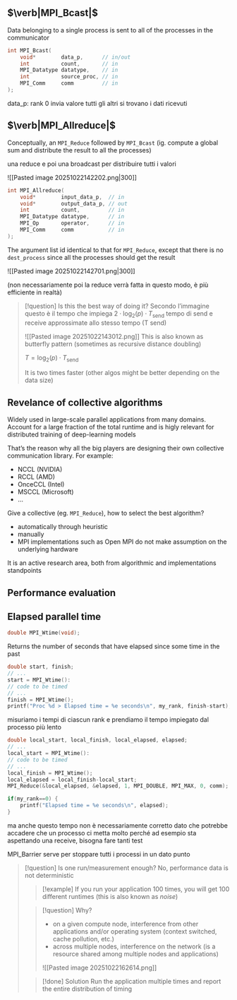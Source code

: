 ## $\verb|MPI_Bcast|$
Data belonging to a single process is sent to all of the processes in the communicator

```c
int MPI_Bcast(
	void*        data_p,      // in/out
	int          count,       // in
	MPI_Datatype datatype,    // in
	int          source_proc, // in
	MPI_Comm     comm         // in
);
```

data_p: rank 0 invia valore tutti gli altri si trovano i dati ricevuti

## $\verb|MPI_Allreduce|$
Conceptually, an `MPI_Reduce` followed by `MPI_Bcast` (ig. compute a global sum and distribute the result to all the processes)

una reduce e poi una broadcast per distribuire tutti i valori

![[Pasted image 20251022142202.png|300]]

```c
int MPI_Allreduce(
	void*        input_data_p,  // in
	void*        output_data_p, // out
	int          count,         // in
	MPI_Datatype datatype,      // in
	MPI_Op       operator,      // in
	MPI_Comm     comm           // in
);
```

The argument list id identical to that for `MPI_Reduce`, except that there is no `dest_process` since all the processes should get the result

![[Pasted image 20251022142701.png|300]]

(non necessariamente poi la reduce verrà fatta in questo modo, è più efficiente in realtà)

>[!question] Is this the best way of doing it?
>Secondo l’immagine questo è il tempo che impiega
>$2\cdot \log_{2}(p)\cdot T_{\text{send}}$ tempo di send e receive approssimate allo stesso tempo (T send)
>
>![[Pasted image 20251022143012.png]]
>This is also known as butterfly pattern (sometimes as recursive distance doubling)
>
>$T=\log_{2}(p)\cdot T_{\text{send}}$
>
>It is two times faster (other algos might be better depending on the data size)

## Revelance of collective algorithms
Widely used in large-scale parallel applications from many domains. Account for a large fraction of the total runtime and is higly relevant for distributed training of deep-learning models

That’s the reason why all the big players are designing their own collective communication library. For example:
- NCCL (NVIDIA)
- RCCL (AMD)
- OnceCCL (Intel)
- MSCCL (Microsoft)
- …

Give a collective (eg. `MPI_Reduce`), how to select the best algorithm?
- automatically through heuristic
- manually
- MPI implementations such as Open MPI do not make assumption on the underlying hardware 

It is an active research area, both from algorithmic and implementations standpoints

## Performance evaluation
## Elapsed parallel time

```c
double MPI_Wtime(void);
```

Returns the number of seconds that have elapsed since some time in the past

```c
double start, finish;
// ...
start = MPI_Wtime():
// code to be timed
// ...
finish = MPI_Wtime();
printf("Proc %d > Elapsed time = %e seconds\n", my_rank, finish-start);
```

misuriamo i tempi di ciascun rank e prendiamo il tempo impiegato dal processo più lento

```c
double local_start, local_finish, local_elapsed, elapsed;
// ...
local_start = MPI_Wtime():
// code to be timed
// ...
local_finish = MPI_Wtime();
local_elapsed = local_finish-local_start;
MPI_Reduce(&local_elapsed, &elapsed, 1, MPI_DOUBLE, MPI_MAX, 0, comm);

if(my_rank==0) {
	printf("Elapsed time = %e seconds\n", elapsed);
}
```

ma anche questo tempo non è necessariamente corretto dato che potrebbe accadere che un processo ci metta molto perché ad esempio sta aspettando una receive, bisogna fare tanti test

MPI_Barrier serve per stoppare tutti i processi in un dato punto

>[!question] Is one run/measurement enough?
>No, performance data is not deterministic
>
>>[!example]
>>If you run your application 100 times, you will get 100 different runtimes (this is also known as *noise*)
>
>>[!question] Why?
>>- on a given compute node, interference from other applications and/or operating system (context switched, cache pollution, etc.) 
>>- across multiple nodes, interference on the network (is a resource shared among multiple nodes and applications)
>>
>>![[Pasted image 20251022162614.png]]
>
>>[!done] Solution
>>Run the application multiple times and report the entire distribution of timing

